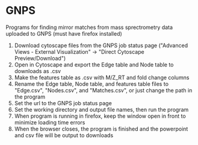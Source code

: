 # GNPS
Programs for finding mirror matches from mass sprectrometry data uploaded to GNPS (must have firefox installed)

1. Download cytoscape files from the GNPS job status page ("Advanced Views - External Visualization" -> "Direct Cytoscape Preview/Download")
2. Open in Cytoscape and export the Edge table and Node table to downloads as .csv
3. Make the features table as .csv with M/Z_RT and fold change columns
4. Rename the Edge table, Node table, and features table files to "Edge.csv", "Nodes.csv", and "Matches.csv", or just change the path in the program
5. Set the url to the GNPS job status page
6. Set the working directory and output file names, then run the program
7. When program is running in firefox, keep the window open in front to minimize loading time errors
8. When the browser closes, the program is finished and the powerpoint and csv file will be output to downloads
